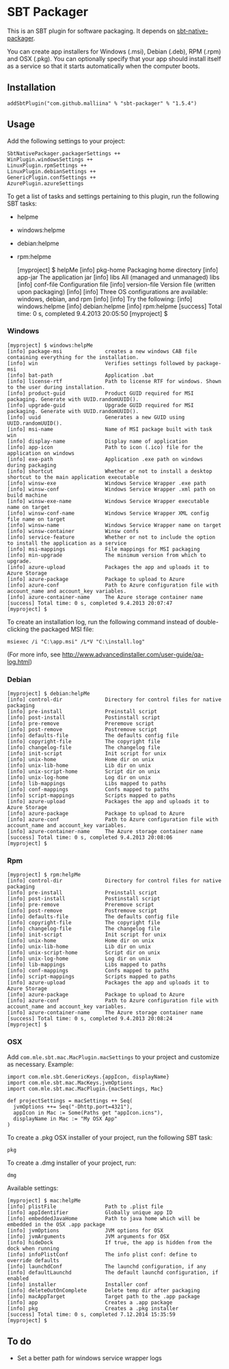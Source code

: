 # SBT Packager #

This is an SBT plugin for software packaging. It depends on [sbt-native-packager](https://github.com/sbt/sbt-native-packager).

You can create app installers for Windows (.msi), Debian (.deb), RPM (.rpm) and OSX (.pkg). You can optionally specify
that your app should install itself as a service so that it starts automatically when the computer boots.

## Installation ##

    addSbtPlugin("com.github.malliina" % "sbt-packager" % "1.5.4")

## Usage ##

Add the following settings to your project:

    SbtNativePackager.packagerSettings ++
    WinPlugin.windowsSettings ++
    LinuxPlugin.rpmSettings ++
    LinuxPlugin.debianSettings ++
    GenericPlugin.confSettings ++
    AzurePlugin.azureSettings

To get a list of tasks and settings pertaining to this plugin, run the following SBT tasks:
- helpme
- windows:helpme
- debian:helpme
- rpm:helpme

    [myproject] $ helpMe
    [info] pkg-home                 Packaging home directory
    [info] app-jar                  The application jar
    [info] libs                     All (managed and unmanaged) libs
    [info] conf-file                Configuration file
    [info] version-file             Version file (written upon packaging)
    [info]
    [info] Three OS configurations are available: windows, debian, and rpm
    [info]
    [info] Try the following:
    [info] windows:helpme
    [info] debian:helpme
    [info] rpm:helpme
    [success] Total time: 0 s, completed 9.4.2013 20:05:50
    [myproject] $

### Windows ###

    [myproject] $ windows:helpMe
    [info] package-msi              creates a new windows CAB file containing everything for the installation.
    [info] win                      Verifies settings followed by package-msi
    [info] bat-path                 Application .bat
    [info] license-rtf              Path to license RTF for windows. Shown to the user during installation.
    [info] product-guid             Product GUID required for MSI packaging. Generate with UUID.randomUUID().
    [info] upgrade-guid             Upgrade GUID required for MSI packaging. Generate with UUID.randomUUID().
    [info] uuid                     Generates a new GUID using UUID.randomUUID().
    [info] msi-name                 Name of MSI package built with task win
    [info] display-name             Display name of application
    [info] app-icon                 Path to icon (.ico) file for the application on windows
    [info] exe-path                 Application .exe path on windows during packaging
    [info] shortcut                 Whether or not to install a desktop shortcut to the main application executable
    [info] winsw-exe                Windows Service Wrapper .exe path
    [info] winsw-conf               Windows Service Wrapper .xml path on build machine
    [info] winsw-exe-name           Windows Service Wrapper executable name on target
    [info] winsw-conf-name          Windows Service Wrapper XML config file name on target
    [info] winsw-name               Windows Service Wrapper name on target
    [info] winsw-container          Winsw confs
    [info] service-feature          Whether or not to include the option to install the application as a service
    [info] msi-mappings             File mappings for MSI packaging
    [info] min-upgrade              The minimum version from which to upgrade.
    [info] azure-upload             Packages the app and uploads it to Azure Storage
    [info] azure-package            Package to upload to Azure
    [info] azure-conf               Path to Azure configuration file with account_name and account_key variables.
    [info] azure-container-name     The Azure storage container name
    [success] Total time: 0 s, completed 9.4.2013 20:07:47
    [myproject] $

To create an installation log, run the following command instead of double-clicking the packaged MSI file:

    msiexec /i "C:\app.msi" /L*V "C:\install.log"

(For more info, see http://www.advancedinstaller.com/user-guide/qa-log.html)

### Debian ###

    [myproject] $ debian:helpMe
    [info] control-dir              Directory for control files for native packaging
    [info] pre-install              Preinstall script
    [info] post-install             Postinstall script
    [info] pre-remove               Preremove script
    [info] post-remove              Postremove script
    [info] defaults-file            The defaults config file
    [info] copyright-file           The copyright file
    [info] changelog-file           The changelog file
    [info] init-script              Init script for unix
    [info] unix-home                Home dir on unix
    [info] unix-lib-home            Lib dir on unix
    [info] unix-script-home         Script dir on unix
    [info] unix-log-home            Log dir on unix
    [info] lib-mappings             Libs mapped to paths
    [info] conf-mappings            Confs mapped to paths
    [info] script-mappings          Scripts mapped to paths
    [info] azure-upload             Packages the app and uploads it to Azure Storage
    [info] azure-package            Package to upload to Azure
    [info] azure-conf               Path to Azure configuration file with account_name and account_key variables.
    [info] azure-container-name     The Azure storage container name
    [success] Total time: 0 s, completed 9.4.2013 20:08:06
    [myproject] $

### Rpm ###

    [myproject] $ rpm:helpMe
    [info] control-dir              Directory for control files for native packaging
    [info] pre-install              Preinstall script
    [info] post-install             Postinstall script
    [info] pre-remove               Preremove script
    [info] post-remove              Postremove script
    [info] defaults-file            The defaults config file
    [info] copyright-file           The copyright file
    [info] changelog-file           The changelog file
    [info] init-script              Init script for unix
    [info] unix-home                Home dir on unix
    [info] unix-lib-home            Lib dir on unix
    [info] unix-script-home         Script dir on unix
    [info] unix-log-home            Log dir on unix
    [info] lib-mappings             Libs mapped to paths
    [info] conf-mappings            Confs mapped to paths
    [info] script-mappings          Scripts mapped to paths
    [info] azure-upload             Packages the app and uploads it to Azure Storage
    [info] azure-package            Package to upload to Azure
    [info] azure-conf               Path to Azure configuration file with account_name and account_key variables.
    [info] azure-container-name     The Azure storage container name
    [success] Total time: 0 s, completed 9.4.2013 20:08:24
    [myproject] $

### OSX ###

Add `com.mle.sbt.mac.MacPlugin.macSettings` to your project and customize as necessary. Example:

```
import com.mle.sbt.GenericKeys.{appIcon, displayName}
import com.mle.sbt.mac.MacKeys.jvmOptions
import com.mle.sbt.mac.MacPlugin.{macSettings, Mac}

def projectSettings = macSettings ++ Seq(
  jvmOptions ++= Seq("-Dhttp.port=4321"),
  appIcon in Mac := Some(Paths get "appIcon.icns"),
  displayName in Mac := "My OSX App"
)
```

To create a .pkg OSX installer of your project, run the following SBT task:

    pkg

To create a .dmg installer of your project, run:

    dmg

Available settings:

    [myproject] $ mac:helpMe
    [info] plistFile                Path to .plist file
    [info] appIdentifier            Globally unique app ID
    [info] embeddedJavaHome         Path to java home which will be embedded in the OSX .app package
    [info] jvmOptions               JVM options for OSX
    [info] jvmArguments             JVM arguments for OSX
    [info] hideDock                 If true, the app is hidden from the dock when running
    [info] infoPlistConf            The info plist conf: define to override defaults
    [info] launchdConf              The launchd configuration, if any
    [info] defaultLaunchd           The default launchd configuration, if enabled
    [info] installer                Installer conf
    [info] deleteOutOnComplete      Delete temp dir after packaging
    [info] macAppTarget             Target path to the .app package
    [info] app                      Creates a .app package
    [info] pkg                      Creates a .pkg installer
    [success] Total time: 0 s, completed 7.12.2014 15:35:59
    [myproject] $

## To do ##

- Set a better path for windows service wrapper logs

